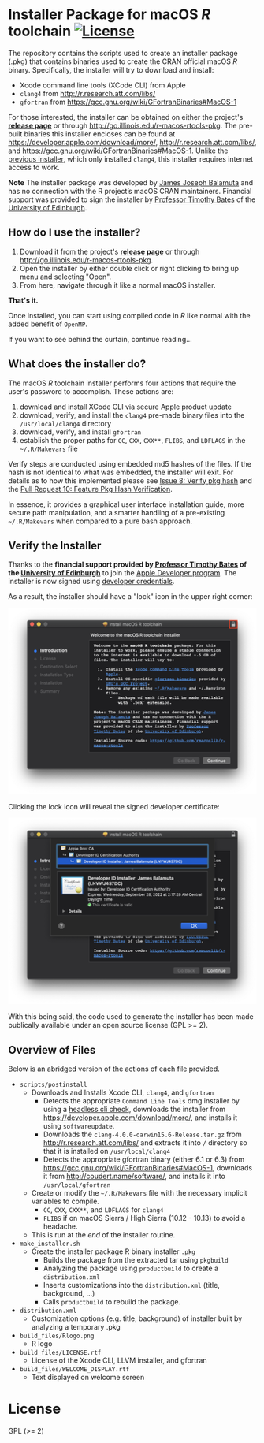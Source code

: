 
# Installer Package for macOS _R_ toolchain [![License](https://img.shields.io/badge/license-GPL%20%28%3E=%202%29-brightgreen.svg?style=flat)](http://www.gnu.org/licenses/gpl-2.0.html)

The repository contains the scripts used to create an installer package (.pkg)
that contains binaries used to create the CRAN official macOS _R_ binary. 
Specifically, the installer will try to download and install:

- Xcode command line tools (XCode CLI) from Apple
- `clang4` from <http://r.research.att.com/libs/>
- `gfortran` from <https://gcc.gnu.org/wiki/GFortranBinaries#MacOS-1>

For those interested, the installer can be obtained
on either the project's [**release page**](https://github.com/coatless/r-macos-rtools/releases/latest)
or through <http://go.illinois.edu/r-macos-rtools-pkg>. The pre-built binaries this
installer encloses can be found at <https://developer.apple.com/download/more/>,
<http://r.research.att.com/libs/>, and <https://gcc.gnu.org/wiki/GFortranBinaries#MacOS-1>. 
Unlike the [previous installer](https://github.com/coatless/r-macos-clang), 
which only installed `clang4`, this installer requires internet access
to work.

**Note** The installer package was developed by [James Joseph Balamuta](https://thecoatlessprofessor.com)
and has no connection with the R project’s macOS CRAN maintainers. 
Financial support was provided to sign the installer by 
[Professor Timothy Bates](http://www.ed.ac.uk/profile/timothy-bates) 
of the [University of Edinburgh](http://www.ed.ac.uk/).

## How do I use the installer?

1. Download it from the project's [**release page**](https://github.com/coatless/r-macos-rtools/releases/latest)
   or through <http://go.illinois.edu/r-macos-rtools-pkg>.
2. Open the installer by either double click or right clicking to bring up menu and selecting "Open".
3. From here, navigate through it like a normal macOS installer.

**That's it.**

Once installed, you can start using compiled code
in _R_ like normal with the added benefit of `OpenMP`.

If you want to see behind the curtain, continue reading...

## What does the installer do?

The macOS _R_ toolchain installer performs four actions that require
the user's password to accomplish. These actions are:

1. download and install XCode CLI via secure Apple product update
1. download, verify, and install the `clang4` pre-made binary 
   files into the `/usr/local/clang4` directory
1. download, verify, and install `gfortran`
1. establish the proper paths for `CC`, `CXX`, `CXX**`, `FLIBS`,
    and `LDFLAGS` in the  `~/.R/Makevars` file

Verify steps are conducted using embedded md5 hashes of the files.
If the hash is not identical to what was embedded, the installer will
exit. For details as to how this implemented please see
[Issue 8: Verify pkg hash](https://github.com/coatless/r-macos-rtools/issues/8)
and the 
[Pull Request 10: Feature Pkg Hash Verification](https://github.com/coatless/r-macos-rtools/pull/10).

In essence, it provides a graphical user interface installation guide,
more secure path manipulation, and a smarter handling of a pre-existing
`~/.R/Makevars` when compared to a pure bash approach.

## Verify the Installer

Thanks to the **financial support provided by [Professor Timothy Bates](http://www.ed.ac.uk/profile/timothy-bates) of
the [University of Edinburgh](http://www.ed.ac.uk/)** to join the [Apple Developer program](https://developer.apple.com/).
The installer is now signed using [developer credentials](https://developer.apple.com/library/content/documentation/IDEs/Conceptual/AppDistributionGuide/MaintainingCertificates/MaintainingCertificates.html).

As a result, the installer should have a "lock" icon in the upper right corner:

![Signed Installer Lock Icon](readme_img/lock_icon.png)

Clicking the lock icon will reveal the signed developer certificate:

![Signed Developer Certificate](readme_img/signed_certificate.png)

With this being said, the code used to generate the installer has been made publically available under an open source license (GPL >= 2). 

## Overview of Files

Below is an abridged version of the actions of each file provided.

- `scripts/postinstall`
   - Downloads and Installs Xcode CLI, `clang4`, and `gfortran`
      - Detects the appropriate `Command Line Tools` dmg installer
	    by using a [headless cli check](https://github.com/timsutton/osx-vm-templates/blob/ce8df8a7468faa7c5312444ece1b977c1b2f77a4/scripts/xcode-cli-tools.sh#L8-L14),
		downloads the installer from <https://developer.apple.com/download/more/>,
		and installs it using `softwareupdate`.
      - Downloads the `clang-4.0.0-darwin15.6-Release.tar.gz` from
       <http://r.research.att.com/libs/> and extracts it into `/` directory 
	    so that it is installed on `/usr/local/clang4`
      - Detects the appropriate gfortran binary (either 6.1 or 6.3) from
        <https://gcc.gnu.org/wiki/GFortranBinaries#MacOS-1>, 
		downloads it from <http://coudert.name/software/>, and
		installs it into `/usr/local/gfortran`
   - Create or modify the `~/.R/Makevars` file with the necessary implicit variables
     to compile.
	   - `CC`, `CXX`, `CXX**`, and `LDFLAGS` for `clang4`
	   - `FLIBS` if on macOS Sierra / High Sierra (10.12 - 10.13) to avoid
	     a headache.
   - This is run at the _end_ of the installer routine.
- `make_installer.sh`
   - Create the installer package R binary installer `.pkg`
      - Builds the package from the extracted tar using `pkgbuild` 
      - Analyzing the package using `productbuild` to create a `distribution.xml`   
	  - Inserts customizations into the `distribution.xml` (title, background, ...)
	  - Calls `productbuild` to rebuild the package.
- `distribution.xml`
   - Customization options (e.g. title, background) of installer built by analyzing a temporary .pkg
- `build_files/Rlogo.png`
   - R logo
- `build_files/LICENSE.rtf`
   - License of the Xcode CLI, LLVM installer, and gfortran
- `build_files/WELCOME_DISPLAY.rtf`
   - Text displayed on welcome screen

# License

GPL (>= 2) 

